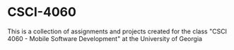 # CSCI-4060
This is a collection of assignments and projects created for the class "CSCI 4060 - Mobile Software Development" at the University of Georgia
